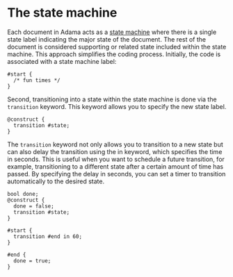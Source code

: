 # The state machine


Each document in Adama acts as a [state machine](https://en.wikipedia.org/wiki/Finite-state_machine) where there is a single state label indicating the major state of the document.
The rest of the document is considered supporting or related state included within the state machine.
This approach simplifies the coding process.
Initially, the code is associated with a state machine label:


```adama
#start {
  /* fun times */
}
```
Second, transitioning into a state within the state machine is done via the ```transition``` keyword.
This keyword allows you to specify the new state label.

```adama
@construct {
  transition #state;
}
```

The ```transition``` keyword not only allows you to transition to a new state but can also delay the transition using the in keyword, which specifies the time in seconds.
This is useful when you want to schedule a future transition, for example, transitioning to a different state after a certain amount of time has passed.
By specifying the delay in seconds, you can set a timer to transition automatically to the desired state.

```adama
bool done;
@construct {
  done = false;
  transition #state;
}

#start {
  transition #end in 60;
}

#end {
  done = true;
}
```